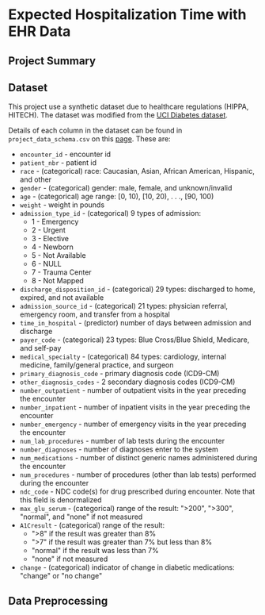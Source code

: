 # Expected Hospitalization Time with EHR Data

## Project Summary


## Dataset

This project use a synthetic dataset due to healthcare regulations (HIPPA, HITECH). The dataset was modified from the [UCI Diabetes dataset](https://archive.ics.uci.edu/ml/datasets/Diabetes+130-US+hospitals+for+years+1999-2008).

Details of each column in the dataset can be found in `project_data_schema.csv` on this [page](https://github.com/udacity/nd320-c1-emr-data-starter/tree/master/project/data_schema_references). These are:

- `encounter_id` - encounter id
- `patient_nbr` - patient id
- `race` - (categorical) race: Caucasian, Asian, African American, Hispanic, and other
- `gender` - (categorical) gender: male, female, and unknown/invalid
- `age` - (categorical) age range: [0, 10), [10, 20), . . ., [90, 100)
- `weight` - weight in pounds
- `admission_type_id` - (categorical) 9 types of admission:
    - 1 - Emergency
    - 2 - Urgent
    - 3 - Elective
    - 4 - Newborn
    - 5 - Not Available
    - 6 - NULL
    - 7 - Trauma Center
    - 8 - Not Mapped
- `discharge_disposition_id` - (categorical) 29 types: discharged to home, expired, and not available
- `admission_source_id` - (categorical) 21 types: physician referral, emergency room, and transfer from a hospital
- `time_in_hospital` - (predictor) number of days between admission and discharge
- `payer_code` - (categorical) 23 types: Blue Cross/Blue Shield, Medicare, and self-pay
- `medical_specialty` - (categorical) 84 types: cardiology, internal medicine, family/general practice, and surgeon
- `primary_diagnosis_code` - primary diagnosis code (ICD9-CM)
- `other_diagnosis_codes` - 2 secondary diagnosis codes (ICD9-CM)
- `number_outpatient` - number of outpatient visits in the year preceding the encounter
- `number_inpatient` - number of inpatient visits in the year preceding the encounter
- `number_emergency` - number of emergency visits in the year preceding the encounter
- `num_lab_procedures` - number of lab tests during the encounter
- `number_diagnoses` - number of diagnoses enter to the system
- `num_medications` - number of distinct generic names administered during the encounter
- `num_procedures` - number of procedures (other than lab tests) performed during the encounter
- `ndc_code` - NDC code(s) for drug prescribed during encounter. Note that this field is denormalized
- `max_glu_serum` - (categorical) range of the result: ">200", ">300", "normal", and "none" if not measured
- `A1Cresult` - (categorical) range of the result:
    - ">8" if the result was greater than 8%
    - ">7" if the result was greater than 7% but less than 8%
    - "normal" if the result was less than 7%
    - "none" if not measured
- `change` - (categorical) indicator of change in diabetic medications: "change" or "no change"

## Data Preprocessing
```
